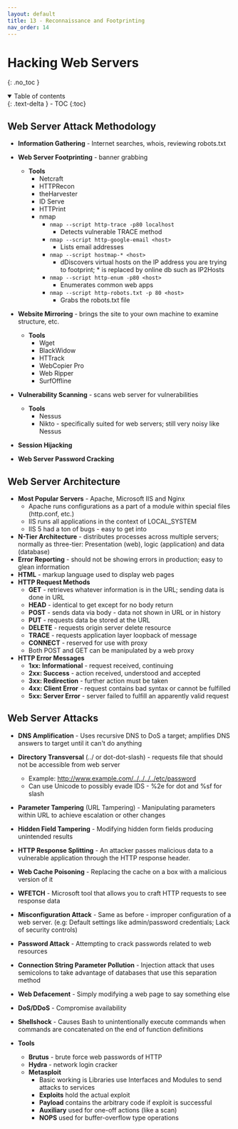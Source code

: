```yaml
---
layout: default
title: 13 - Reconnaissance and Footprinting
nav_order: 14
---
```

# Hacking Web Servers
{: .no_toc }

<details open markdown="block">
  <summary>
    Table of contents
  </summary>
  {: .text-delta }
- TOC
{:toc}
</details>

## Web Server Attack Methodology

- **Information Gathering** - Internet searches, whois, reviewing robots.txt

- **Web  Server Footprinting** - banner grabbing
  - **Tools**
    - Netcraft
    - HTTPRecon
    - theHarvester
    - ID Serve
    - HTTPrint
    - nmap
      - `nmap --script http-trace -p80 localhost`
        - Detects vulnerable TRACE method
      - `nmap --script http-google-email <host>`
        -  Lists email addresses
      - `nmap --script hostmap-* <host>`
        - dDiscovers virtual hosts on the IP address you are trying to footprint; * is replaced by online db such as  IP2Hosts
      - `nmap --script http-enum -p80 <host>`
        - Enumerates common web apps
      - `nmap --script http-robots.txt -p 80 <host>`
        - Grabs the robots.txt file
        
- **Website Mirroring** - brings the site to your own machine to examine structure, etc.
  - **Tools**
    - Wget
    - BlackWidow
    - HTTrack
    - WebCopier Pro
    - Web Ripper
    - SurfOffline

- **Vulnerability Scanning** - scans web server for vulnerabilities
  - **Tools**
    - Nessus
    - Nikto - specifically suited for web servers; still very noisy like Nessus

- **Session Hijacking**

- **Web Server Password Cracking**

## Web Server Architecture

- **Most Popular Servers** - Apache, Microsoft IIS and Nginx
  - Apache runs configurations as a part of a module within special files (http.conf, etc.)
  - IIS runs all applications in the context of LOCAL_SYSTEM
  - IIS 5 had a ton of bugs - easy to get into
- **N-Tier Architecture** - distributes processes across multiple servers; normally as three-tier: Presentation (web), logic (application) and data (database)
- **Error Reporting** - should not be showing errors in production; easy to glean information
- **HTML** - markup language used to display web pages
- **HTTP Request Methods**
  - **GET** - retrieves whatever information is in the URL; sending data is done in URL
  - **HEAD** - identical to get except for no body return
  - **POST** - sends data via body - data not shown in URL or in history
  - **PUT** - requests data be stored at the URL
  - **DELETE** - requests origin server delete resource
  - **TRACE** - requests application layer loopback of message
  - **CONNECT** - reserved for use with proxy
  - Both POST and GET can be manipulated by a web proxy
- **HTTP Error Messages**
  - **1xx: Informational** - request received, continuing
  - **2xx: Success** - action received, understood and accepted
  - **3xx: Redirection** - further action must be taken
  - **4xx: Client Error** - request contains bad syntax or cannot be fulfilled
  - **5xx: Server Error** - server failed to fulfill an apparently valid request

## Web Server Attacks

- **DNS Amplification** - Uses recursive DNS to DoS a target; amplifies DNS answers to target until it can't do anything

- **Directory Transversal** (../ or dot-dot-slash) - requests file that should not be accessible from web server
  - Example: http://www.example.com/../../../../etc/password
  - Can use Unicode to possibly evade IDS - %2e for dot and %sf for slash

- **Parameter Tampering** (URL Tampering) - Manipulating parameters within URL to achieve escalation or other changes

- **Hidden Field Tampering** - Modifying hidden form fields producing unintended results

- **HTTP Response Splitting** - An attacker passes malicious data to a vulnerable application through the HTTP response header.

- **Web Cache Poisoning** - Replacing the cache on a box with a malicious version of it

- **WFETCH** - Microsoft tool that allows you to craft HTTP requests to see response data

- **Misconfiguration Attack** - Same as before - improper configuration of a web server. (e.g: Default settings like admin/password credentials; Lack of security controls)

- **Password Attack** - Attempting to crack passwords related to web resources

- **Connection String Parameter Pollution** - Injection attack that uses semicolons to take advantage of databases that use this separation method

- **Web Defacement** - Simply modifying a web page to say something else

- **DoS/DDoS** - Compromise availability 

- **Shellshock** - Causes Bash to unintentionally execute commands when commands are concatenated on the end of function definitions

- **Tools**
  - **Brutus** - brute force web passwords of HTTP
  - **Hydra** - network login cracker
  - **Metasploit**
    - Basic working is Libraries use Interfaces and Modules to send attacks to services
    - **Exploits** hold the actual exploit
    - **Payload** contains the arbitrary code if exploit is successful
    - **Auxiliary** used for one-off actions (like a scan)
    - **NOPS** used for buffer-overflow type operations
